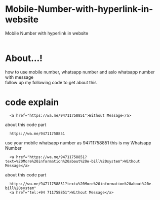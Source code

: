 # Mobile-Number-with-hyperlink-in-website
Mobile Number with hyperlink in website
 <br><br>
 
# About...!

how to use mobile number, whatsapp number and aslo whatsapp number with message<br>
follow up my following code to get about this<br>

# code explain


      <a href="https://wa.me/94711758851">Without Message</a>

about this code part<br>

      https://wa.me/94711758851

use your mobile whatsapp number as 94711758851 this is my Whatsapp Number

      <a href="https://wa.me/94711758851?text=%20More%20information%20about%20e-bill%20system">Without Message</a>
      
about this code part<br>

      https://wa.me/94711758851?text=%20More%20information%20about%20e-bill%20system"
      <a href="tel:+94 711758851">Without Message</a>
